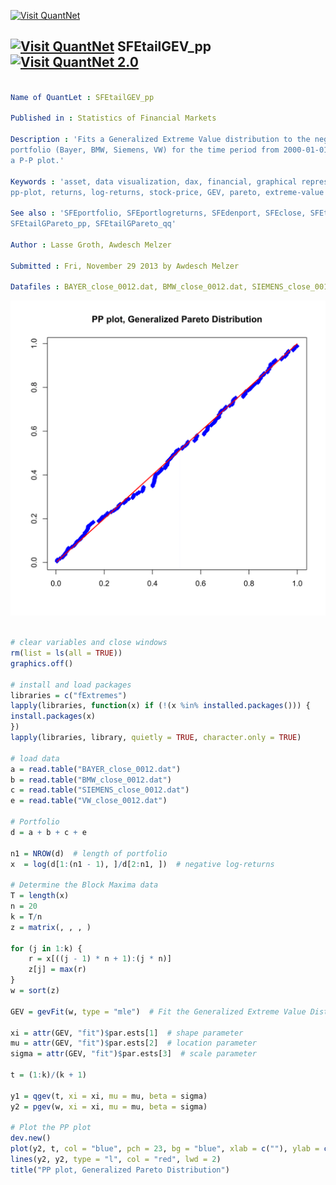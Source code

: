 
[<img src="https://github.com/QuantLet/Styleguide-and-Validation-procedure/blob/master/pictures/banner.png" alt="Visit QuantNet">](http://quantlet.de/index.php?p=info)

## [<img src="https://github.com/QuantLet/Styleguide-and-Validation-procedure/blob/master/pictures/qloqo.png" alt="Visit QuantNet">](http://quantlet.de/) **SFEtailGEV_pp** [<img src="https://github.com/QuantLet/Styleguide-and-Validation-procedure/blob/master/pictures/QN2.png" width="60" alt="Visit QuantNet 2.0">](http://quantlet.de/d3/ia)

```yaml

Name of QuantLet : SFEtailGEV_pp

Published in : Statistics of Financial Markets

Description : 'Fits a Generalized Extreme Value distribution to the negative log-returns of a
portfolio (Bayer, BMW, Siemens, VW) for the time period from 2000-01-01 to 2012-12-31 and produces
a P-P plot.'

Keywords : 'asset, data visualization, dax, financial, graphical representation, plot, portfolio,
pp-plot, returns, log-returns, stock-price, GEV, pareto, extreme-value'

See also : 'SFEportfolio, SFEportlogreturns, SFEdenport, SFEclose, SFEtailGEV_qq,
SFEtailGPareto_pp, SFEtailGPareto_qq'

Author : Lasse Groth, Awdesch Melzer

Submitted : Fri, November 29 2013 by Awdesch Melzer

Datafiles : BAYER_close_0012.dat, BMW_close_0012.dat, SIEMENS_close_0012.dat, VW_close_0012.dat

```

![Picture1](SFEtailGEV_pp-1.png)


```r

# clear variables and close windows
rm(list = ls(all = TRUE))
graphics.off()

# install and load packages
libraries = c("fExtremes")
lapply(libraries, function(x) if (!(x %in% installed.packages())) {
install.packages(x)
})
lapply(libraries, library, quietly = TRUE, character.only = TRUE)

# load data
a = read.table("BAYER_close_0012.dat")
b = read.table("BMW_close_0012.dat")
c = read.table("SIEMENS_close_0012.dat")
e = read.table("VW_close_0012.dat")

# Portfolio
d = a + b + c + e

n1 = NROW(d)  # length of portfolio
x  = log(d[1:(n1 - 1), ]/d[2:n1, ])  # negative log-returns

# Determine the Block Maxima data
T = length(x)
n = 20
k = T/n
z = matrix(, , , )

for (j in 1:k) {
    r = x[((j - 1) * n + 1):(j * n)]
    z[j] = max(r)
}
w = sort(z)

GEV = gevFit(w, type = "mle")  # Fit the Generalized Extreme Value Distribution

xi = attr(GEV, "fit")$par.ests[1]  # shape parameter
mu = attr(GEV, "fit")$par.ests[2]  # location parameter
sigma = attr(GEV, "fit")$par.ests[3]  # scale parameter

t = (1:k)/(k + 1)

y1 = qgev(t, xi = xi, mu = mu, beta = sigma)
y2 = pgev(w, xi = xi, mu = mu, beta = sigma)

# Plot the PP plot
dev.new()
plot(y2, t, col = "blue", pch = 23, bg = "blue", xlab = c(""), ylab = c(""))
lines(y2, y2, type = "l", col = "red", lwd = 2)
title("PP plot, Generalized Pareto Distribution")
```
